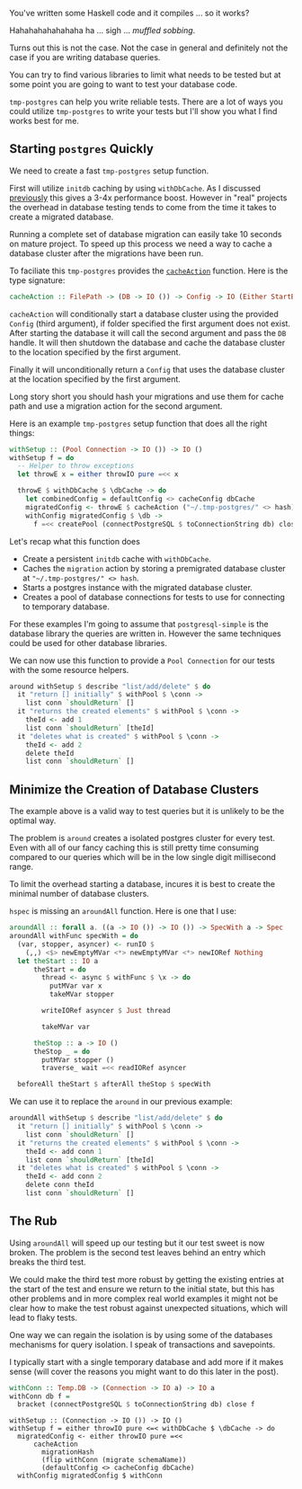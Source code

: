 You've written some Haskell code and it compiles ... so it works?

Hahahahahahahaha ha ... sigh ... *muffled sobbing*.

Turns out this is not the case. Not the case in general and definitely not the case if you are writing database queries.

You can try to find various libraries to limit what needs to be tested but at some point you are going to want to test your database code.

`tmp-postgres` can help you write reliable tests. There are a lot of ways you could utilize `tmp-postgres` to write your tests but I'll show you what I find works best for me.


## Starting `postgres` Quickly

We need to create a fast `tmp-postgres` setup function.

First will utilize `initdb` caching by using `withDbCache`. As I discussed [previously](/faster-database-testing.html)
this gives a 3-4x performance boost. However in "real" projects the overhead in database testing tends to come from the time it takes to create a migrated database.

Running a complete set of database migration can easily take 10 seconds on mature project.
To speed up this process we need a way to cache a database cluster after the migrations have been run.

To faciliate this `tmp-postgres` provides the [`cacheAction`](https://hackage.haskell.org/package/tmp-postgres-1.31.0.1/docs/Database-Postgres-Temp.html#v:cacheAction) function. Here is the type signature:

```haskell
cacheAction :: FilePath -> (DB -> IO ()) -> Config -> IO (Either StartError Config)
```

`cacheAction` will conditionally start a database cluster using the provided `Config` (third argument), if folder specified the first argument does not exist. After starting the database it will call the second argument and pass the `DB` handle. It will then shutdown the database and cache the database cluster to the location specified by the first argument.

Finally it will unconditionally return a `Config` that uses the database cluster at the location specified by the first argument.

Long story short you should hash your migrations and use them for cache path and use a migration action for the second argument.

Here is an example `tmp-postgres` setup function that does all the right things:

```haskell
withSetup :: (Pool Connection -> IO ()) -> IO ()
withSetup f = do
  -- Helper to throw exceptions
  let throwE x = either throwIO pure =<< x

  throwE $ withDbCache $ \dbCache -> do
    let combinedConfig = defaultConfig <> cacheConfig dbCache
    migratedConfig <- throwE $ cacheAction ("~/.tmp-postgres/" <> hash) migrate combinedConfig
    withConfig migratedConfig $ \db ->
      f =<< createPool (connectPostgreSQL $ toConnectionString db) close 2 60 10
```

Let's recap what this function does
- Create a persistent `initdb` cache with `withDbCache`.
- Caches the `migration` action by storing a premigrated database cluster at `"~/.tmp-postgres/" <> hash`.
- Starts a postgres instance with the migrated database cluster.
- Creates a pool of database connections for tests to use for connecting to temporary database.

For these examples I'm going to assume that `postgresql-simple` is the database
library the queries are written in. However the same techniques could be used for other database libraries.

We can now use this function to provide a `Pool Connection` for our tests with the some resource helpers.

```haskell
around withSetup $ describe "list/add/delete" $ do
  it "return [] initially" $ withPool $ \conn ->
    list conn `shouldReturn` []
  it "returns the created elements" $ withPool $ \conn ->
    theId <- add 1
    list conn `shouldReturn` [theId]
  it "deletes what is created" $ withPool $ \conn ->
    theId <- add 2
    delete theId
    list conn `shouldReturn` []
```

## Minimize the Creation of Database Clusters

The example above is a valid way to test queries but it is unlikely to be the optimal way.

The problem is `around` creates a isolated postgres cluster for every test. Even with all of our fancy caching
this is still pretty time consuming compared to our queries which will be in the low single digit millisecond range.

To limit the overhead starting a database, incures it is best to create the minimal number of database clusters.

`hspec` is missing an `aroundAll` function. Here is one that I use:

```haskell
aroundAll :: forall a. ((a -> IO ()) -> IO ()) -> SpecWith a -> Spec
aroundAll withFunc specWith = do
  (var, stopper, asyncer) <- runIO $
    (,,) <$> newEmptyMVar <*> newEmptyMVar <*> newIORef Nothing
  let theStart :: IO a
      theStart = do
        thread <- async $ withFunc $ \x -> do
          putMVar var x
          takeMVar stopper

        writeIORef asyncer $ Just thread

        takeMVar var

      theStop :: a -> IO ()
      theStop _ = do
        putMVar stopper ()
        traverse_ wait =<< readIORef asyncer

  beforeAll theStart $ afterAll theStop $ specWith
```

We can use it to replace the `around` in our previous example:

```haskell
aroundAll withSetup $ describe "list/add/delete" $ do
  it "return [] initially" $ withPool $ \conn ->
    list conn `shouldReturn` []
  it "returns the created elements" $ withPool $ \conn ->
    theId <- add conn 1
    list conn `shouldReturn` [theId]
  it "deletes what is created" $ withPool $ \conn ->
    theId <- add conn 2
    delete conn theId
    list conn `shouldReturn` []
```

## The Rub

Using `aroundAll` will speed up our testing but it our test sweet is now broken. The problem is the second test leaves behind
an entry which breaks the third test.

We could make the third test more robust by getting the existing entries at the start of the test and ensure we return to the initial state, but this has other problems and in more complex real world examples it might not be clear how to make the test robust against unexpected situations, which will lead to flaky tests.

One way we can regain the isolation is by using some of the databases mechanisms for query isolation. I speak of transactions and savepoints.


I typically start with a single temporary database and add more if it makes sense (will cover the reasons you might want to do this later in the post).

```haskell
withConn :: Temp.DB -> (Connection -> IO a) -> IO a
withConn db f =
  bracket (connectPostgreSQL $ toConnectionString db) close f
```

```
withSetup :: (Connection -> IO ()) -> IO ()
withSetup f = either throwIO pure <=< withDbCache $ \dbCache -> do
  migratedConfig <- either throwIO pure =<<
      cacheAction
        migrationHash
        (flip withConn (migrate schemaName))
        (defaultConfig <> cacheConfig dbCache)
  withConfig migratedConfig $ withConn
```
